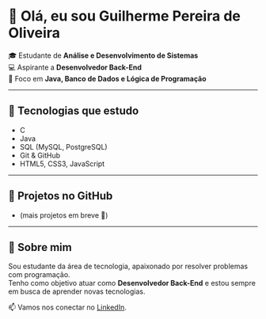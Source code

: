 # 👋 Olá, eu sou Guilherme Pereira de Oliveira

🎓 Estudante de **Análise e Desenvolvimento de Sistemas**  
💻 Aspirante a **Desenvolvedor Back-End**  
🚀 Foco em **Java, Banco de Dados e Lógica de Programação**

---

## 🔧 Tecnologias que estudo
- C  
- Java  
- SQL (MySQL, PostgreSQL)  
- Git & GitHub  
- HTML5, CSS3, JavaScript  

---

## 📂 Projetos no GitHub
- (mais projetos em breve 🚀)

---

## 🌱 Sobre mim
Sou estudante da área de tecnologia, apaixonado por resolver problemas com programação.  
Tenho como objetivo atuar como **Desenvolvedor Back-End** e estou sempre em busca de aprender novas tecnologias.  

📫 Vamos nos conectar no [LinkedIn](https://www.linkedin.com/in/guilherme-pereira-de-oliveira-485078386/).  
